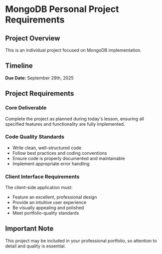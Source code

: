 # MongoDB Personal Project Requirements

## Project Overview
This is an individual project focused on MongoDB implementation.

## Timeline
**Due Date:** September 29th, 2025

## Project Requirements

### Core Deliverable
Complete the project as planned during today's lesson, ensuring all specified features and functionality are fully implemented.

### Code Quality Standards
- Write clean, well-structured code
- Follow best practices and coding conventions
- Ensure code is properly documented and maintainable
- Implement appropriate error handling

### Client Interface Requirements
The client-side application must:
- Feature an excellent, professional design
- Provide an intuitive user experience
- Be visually appealing and polished
- Meet portfolio-quality standards

## Important Note
This project may be included in your professional portfolio, so attention to detail and quality is essential.